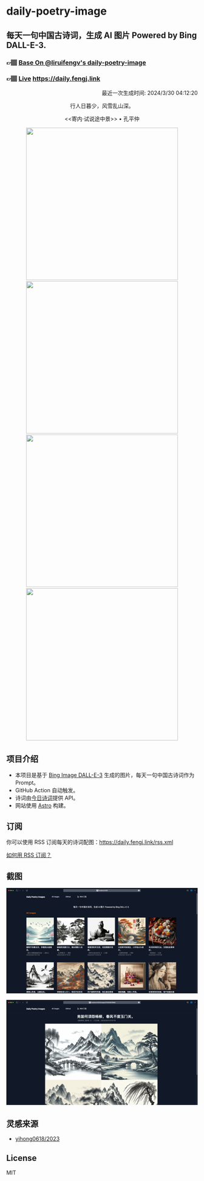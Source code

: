 
# daily-poetry-image

## 每天一句中国古诗词，生成 AI 图片 Powered by Bing DALL-E-3.

### 👉🏽 [Base On @liruifengv's daily-poetry-image](https://github.com/liruifengv/daily-poetry-image)

### 👉🏽 [Live](https://daily.fengj.link) https://daily.fengj.link

<p align="right">
  最近一次生成时间: 2024/3/30 04:12:20
</p>
<p align="center">
行人日暮少，风雪乱山深。
</p>
<p align="center">
<<寄内·试说途中景>> • 孔平仲
</p>
<p align="center">
<img src="https://tse4.mm.bing.net/th/id/OIG3.LE58ZlP.QOmzFVfA9mK2" height="400" width="400" />
<img src="https://tse3.mm.bing.net/th/id/OIG3.FNxlhBTv5NHCDClRmG6m" height="400" width="400" />
<img src="https://tse3.mm.bing.net/th/id/OIG3.jtYfIfKE4EWEWvesSZ8W" height="400" width="400" />
<img src="https://tse2.mm.bing.net/th/id/OIG3.0zY6CBNQRQMNEUICRyrK" height="400" width="400" />
</p>

## 项目介绍

-   本项目是基于 [Bing Image DALL-E-3](https://www.bing.com/images/create) 生成的图片，每天一句中国古诗词作为 Prompt。
-   GitHub Action 自动触发。
-   诗词由[今日诗词](https://www.jinrishici.com/)提供 API。
-   网站使用 [Astro](https://astro.build) 构建。

## 订阅

你可以使用 RSS 订阅每天的诗词配图：https://daily.fengj.link/rss.xml

[如何用 RSS 订阅？](https://zhuanlan.zhihu.com/p/55026716)

## 截图

![图片列表](./screenshots/Snipaste_2023-12-28_21-00-26.png)

![图片详情](./screenshots/Snipaste_2023-12-28_21-00-53.png)

## 灵感来源

-   [yihong0618/2023](https://github.com/yihong0618/2023)

## License

MIT
